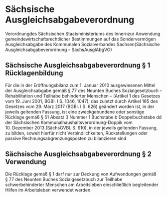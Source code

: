 # Sächsische Ausgleichsabgabeverordnung

Verordnungdes Sächsischen Staatsministeriums des Innernzur Anwendung gemeindewirtschaftsrechtlicher Bestimmungen auf das Sondervermögen Ausgleichsabgabe des Kommunalen Sozialverbandes Sachsen(Sächsische Ausgleichsabgabeverordnung – SächsAusglAbgVO)

## Sächsische Ausgleichsabgabeverordnung § 1 Rücklagenbildung

Für die in der Eröffnungsbilanz zum 1. Januar 2010 ausgewiesenen Mittel der Ausgleichsabgabe gemäß § 77 des Neunten Buches Sozialgesetzbuch – Rehabilitation und Teilhabe behinderter Menschen – (Artikel 1 des Gesetzes vom 19. Juni 2001, BGBl. I S. 1046, 1047), das zuletzt durch Artikel 165 des Gesetzes vom 29. März 2017 (BGBl. I S. 626) geändert worden ist, in der jeweils geltenden Fassung, ist eine zweckgebundene oder sonstige Rücklage gemäß § 51 Absatz 3 Nummer 1 Buchstabe b Doppelbuchstabe dd der Sächsischen Kommunalhaushaltsverordnung-Doppik vom 10. Dezember 2013 (SächsGVBl. S. 910), in der jeweils geltenden Fassung, zu bilden, soweit hierfür nicht Verbindlichkeiten, Rückstellungen oder passive Rechnungsabgrenzungsposten zu bilanzieren sind.


## Sächsische Ausgleichsabgabeverordnung § 2 Verwendung

Die Rücklage gemäß § 1 darf nur zur Deckung von Aufwendungen gemäß § 77 des Neunten Buches Sozialgesetzbuch zur Teilhabe schwerbehinderter Menschen am Arbeitsleben einschließlich begleitender Hilfen im Arbeitsleben verwendet werden.

